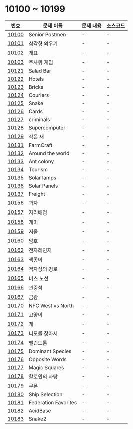 # 10100 ~ 10199

번호 | 문제 이름 | 문제 내용 | 소스코드
--- | --- | --- | ---
[10100](https://www.acmicpc.net/problem/10100) | Senior Postmen | - | -
[10101](https://www.acmicpc.net/problem/10101) | 삼각형 외우기 | - | -
[10102](https://www.acmicpc.net/problem/10102) | 개표 | - | -
[10103](https://www.acmicpc.net/problem/10103) | 주사위 게임 | - | -
[10121](https://www.acmicpc.net/problem/10121) | Salad Bar | - | -
[10122](https://www.acmicpc.net/problem/10122) | Hotels | - | -
[10123](https://www.acmicpc.net/problem/10123) | Bricks | - | -
[10124](https://www.acmicpc.net/problem/10124) | Couriers | - | -
[10125](https://www.acmicpc.net/problem/10125) | Snake | - | -
[10126](https://www.acmicpc.net/problem/10126) | Cards | - | -
[10127](https://www.acmicpc.net/problem/10127) | criminals | - | -
[10128](https://www.acmicpc.net/problem/10128) | Supercomputer | - | -
[10129](https://www.acmicpc.net/problem/10129) | 작은 새 | - | -
[10131](https://www.acmicpc.net/problem/10131) | FarmCraft | - | -
[10132](https://www.acmicpc.net/problem/10132) | Around the world | - | -
[10133](https://www.acmicpc.net/problem/10133) | Ant colony | - | -
[10134](https://www.acmicpc.net/problem/10134) | Tourism | - | -
[10135](https://www.acmicpc.net/problem/10135) | Solar lamps | - | -
[10136](https://www.acmicpc.net/problem/10136) | Solar Panels | - | -
[10137](https://www.acmicpc.net/problem/10137) | Freight | - | -
[10156](https://www.acmicpc.net/problem/10156) | 과자 | - | -
[10157](https://www.acmicpc.net/problem/10157) | 자리배정 | - | -
[10158](https://www.acmicpc.net/problem/10158) | 개미 | - | -
[10159](https://www.acmicpc.net/problem/10159) | 저울 | - | -
[10160](https://www.acmicpc.net/problem/10160) | 암호 | - | -
[10162](https://www.acmicpc.net/problem/10162) | 전자레인지 | - | -
[10163](https://www.acmicpc.net/problem/10163) | 색종이 | - | -
[10164](https://www.acmicpc.net/problem/10164) | 격자상의 경로 | - | -
[10165](https://www.acmicpc.net/problem/10165) | 버스 노선 | - | -
[10166](https://www.acmicpc.net/problem/10166) | 관중석 | - | -
[10167](https://www.acmicpc.net/problem/10167) | 금광 | - | -
[10170](https://www.acmicpc.net/problem/10170) | NFC West vs North | - | -
[10171](https://www.acmicpc.net/problem/10171) | 고양이 | - | -
[10172](https://www.acmicpc.net/problem/10172) | 개 | - | -
[10173](https://www.acmicpc.net/problem/10173) | 니모를 찾아서 | - | -
[10174](https://www.acmicpc.net/problem/10174) | 팰린드롬 | - | -
[10175](https://www.acmicpc.net/problem/10175) | Dominant Species | - | -
[10176](https://www.acmicpc.net/problem/10176) | Opposite Words | - | -
[10177](https://www.acmicpc.net/problem/10177) | Magic Squares | - | -
[10178](https://www.acmicpc.net/problem/10178) | 할로윈의 사탕 | - | -
[10179](https://www.acmicpc.net/problem/10179) | 쿠폰 | - | -
[10180](https://www.acmicpc.net/problem/10180) | Ship Selection | - | -
[10181](https://www.acmicpc.net/problem/10181) | Federation Favorites | - | -
[10182](https://www.acmicpc.net/problem/10182) | AcidBase | - | -
[10183](https://www.acmicpc.net/problem/10183) | Snake2 | - | -
